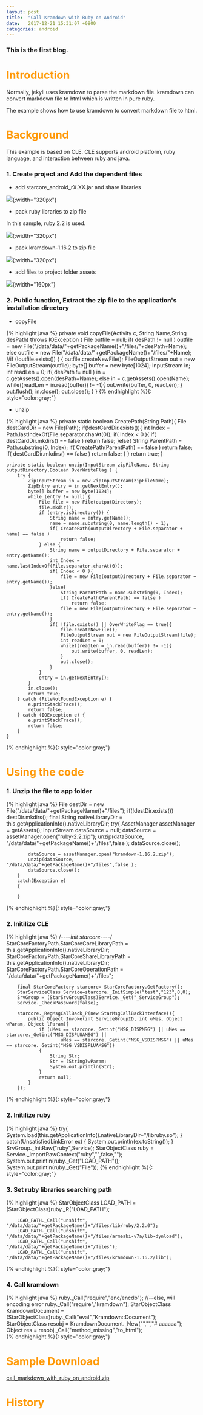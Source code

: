 ```yaml
---
layout: post
title:  "Call Kramdown with Ruby on Android"
date:   2017-12-21 15:31:07 +0800
categories: android
---
```


### This is the first blog. 

<h1 align = "left"><font color="#FF9900">Introduction</font></h1>

Normally, jekyll uses kramdown to parse the markdown file. kramdown can convert markdown file to html which is written in pure ruby.

The example shows how to use kramdown to convert markdown file to html.

<h1 align = "left"><font color="#FF9900">Background</font></h1>

This example is based on CLE. CLE supports android platform, ruby language, and interaction between ruby and java.

### 1. Create project and Add the dependent files

* add starcore_android_rX.XX.jar and share libraries

![](/images/2017-12-24-call_markdown_with_ruby_on_android_pic1.png){:width="320px"}

* pack ruby libraries to zip file

In this sample, ruby 2.2 is used.

![](/images/2017-12-24-call_markdown_with_ruby_on_android_pic2.png){:width="320px"}

* pack kramdown-1.16.2 to zip file

![](/images/2017-12-24-call_markdown_with_ruby_on_android_pic3.png){:width="320px"}

* add files to project folder assets

![](/images/2017-12-24-call_markdown_with_ruby_on_android_pic4.png){:width="160px"}

### 2. Public function, Extract the zip file to the application's installation directory

* copyFile

{% highlight java %}
    private void copyFile(Activity c, String Name,String desPath) throws IOException {
        File outfile = null;
        if( desPath != null )
            outfile = new File("/data/data/"+getPackageName()+"/files/"+desPath+Name);
        else
            outfile = new File("/data/data/"+getPackageName()+"/files/"+Name);
        //if (!outfile.exists()) {
        {
            outfile.createNewFile();
            FileOutputStream out = new FileOutputStream(outfile);
            byte[] buffer = new byte[1024];
            InputStream in;
            int readLen = 0;
            if( desPath != null )
                in = c.getAssets().open(desPath+Name);
            else
                in = c.getAssets().open(Name);
            while((readLen = in.read(buffer)) != -1){
                out.write(buffer, 0, readLen);
            }
            out.flush();
            in.close();
            out.close();
        }
    }
{% endhighlight %}{: style="color:gray;"}

* unzip

{% highlight java %}
private static boolean CreatePath(String Path){
        File destCardDir = new File(Path);
        if(!destCardDir.exists()){
            int Index = Path.lastIndexOf(File.separator.charAt(0));
            if( Index < 0 ){
                if( destCardDir.mkdirs() == false )
                    return false;
            }else{
                String ParentPath = Path.substring(0, Index);
                if( CreatePath(ParentPath) == false )
                    return false;
                if( destCardDir.mkdirs() == false )
                    return false;
            }
        }
        return true;
    }

    private static boolean unzip(InputStream zipFileName, String outputDirectory,Boolean OverWriteFlag ) {
        try {
            ZipInputStream in = new ZipInputStream(zipFileName);
            ZipEntry entry = in.getNextEntry();
            byte[] buffer = new byte[1024];
            while (entry != null) {
                File file = new File(outputDirectory);
                file.mkdir();
                if (entry.isDirectory()) {
                    String name = entry.getName();
                    name = name.substring(0, name.length() - 1);
                    if( CreatePath(outputDirectory + File.separator + name) == false )
                        return false;
                } else {
                    String name = outputDirectory + File.separator + entry.getName();
                    int Index = name.lastIndexOf(File.separator.charAt(0));
                    if( Index < 0 ){
                        file = new File(outputDirectory + File.separator + entry.getName());
                    }else{
                        String ParentPath = name.substring(0, Index);
                        if( CreatePath(ParentPath) == false )
                            return false;
                        file = new File(outputDirectory + File.separator + entry.getName());
                    }
                    if( !file.exists() || OverWriteFlag == true){
                        file.createNewFile();
                        FileOutputStream out = new FileOutputStream(file);
                        int readLen = 0;
                        while((readLen = in.read(buffer)) != -1){
                            out.write(buffer, 0, readLen);
                        }
                        out.close();
                    }
                }
                entry = in.getNextEntry();
            }
            in.close();
            return true;
        } catch (FileNotFoundException e) {
            e.printStackTrace();
            return false;
        } catch (IOException e) {
            e.printStackTrace();
            return false;
        }
    }
{% endhighlight %}{: style="color:gray;"}

<h1 align = "left"><font color="#FF9900">Using the code</font></h1>

### 1. Unzip the file to app folder

{% highlight java %}
        File destDir = new File("/data/data/"+getPackageName()+"/files");
        if(!destDir.exists())
            destDir.mkdirs();
        final String nativeLibraryDir = this.getApplicationInfo().nativeLibraryDir;
        try{
            AssetManager assetManager = getAssets();
            InputStream dataSource = null;
            dataSource = assetManager.open("ruby-2.2.zip");
            unzip(dataSource, "/data/data/"+getPackageName()+"/files",false );
            dataSource.close();

            dataSource = assetManager.open("kramdown-1.16.2.zip");
            unzip(dataSource, "/data/data/"+getPackageName()+"/files",false );
            dataSource.close();
        }
        catch(Exception e)
        {

        }
{% endhighlight %}{: style="color:gray;"}

### 2. Initilize CLE

{% highlight java %}
        /*----init starcore----*/
        StarCoreFactoryPath.StarCoreCoreLibraryPath = this.getApplicationInfo().nativeLibraryDir;
        StarCoreFactoryPath.StarCoreShareLibraryPath = this.getApplicationInfo().nativeLibraryDir;
        StarCoreFactoryPath.StarCoreOperationPath = "/data/data/"+getPackageName()+"/files";

        final StarCoreFactory starcore= StarCoreFactory.GetFactory();
        StarServiceClass Service=starcore._InitSimple("test","123",0,0);
        SrvGroup = (StarSrvGroupClass)Service._Get("_ServiceGroup");
        Service._CheckPassword(false);

        starcore._RegMsgCallBack_P(new StarMsgCallBackInterface(){
            public Object Invoke(int ServiceGroupID, int uMes, Object wParam, Object lParam){
                if (uMes == starcore._Getint("MSG_DISPMSG") || uMes == starcore._Getint("MSG_DISPLUAMSG") ||
                        uMes == starcore._Getint("MSG_VSDISPMSG") || uMes == starcore._Getint("MSG_VSDISPLUAMSG"))
                {
                    String Str;
                    Str = (String)wParam;
                    System.out.println(Str);
                }
                return null;
            }
        });
{% endhighlight %}{: style="color:gray;"}   

### 2. Initilize ruby

{% highlight java %}
        try{
            System.load(this.getApplicationInfo().nativeLibraryDir+"/libruby.so");
        }
        catch(UnsatisfiedLinkError ex)
        {
            System.out.println(ex.toString());
        }
        SrvGroup._InitRaw("ruby",Service);
        StarObjectClass ruby = Service._ImportRawContext("ruby","",false,"");
        System.out.println(ruby._Get("LOAD_PATH"));
        System.out.println(ruby._Get("File"));
{% endhighlight %}{: style="color:gray;"} 
     
### 3. Set ruby libraries searching path

{% highlight java %}
        StarObjectClass LOAD_PATH = (StarObjectClass)ruby._R("LOAD_PATH");

        LOAD_PATH._Call("unshift", "/data/data/"+getPackageName()+"/files/lib/ruby/2.2.0");
        LOAD_PATH._Call("unshift", "/data/data/"+getPackageName()+"/files/armeabi-v7a/lib-dynload");
        LOAD_PATH._Call("unshift", "/data/data/"+getPackageName()+"/files");
        LOAD_PATH._Call("unshift", "/data/data/"+getPackageName()+"/files/kramdown-1.16.2/lib");
{% endhighlight %}{: style="color:gray;"} 

### 4. Call kramdown

{% highlight java %}
        ruby._Call("require","enc/encdb");  //--else, will encoding error
        ruby._Call("require","kramdown");
        StarObjectClass KramdownDocument = (StarObjectClass)ruby._Call("eval","Kramdown::Document");
        StarObjectClass resobj = KramdownDocument._New("","","# aaaaaa");
        Object res = resobj._Call("method_missing","to_html");     
{% endhighlight %}{: style="color:gray;"}

<h1 align = "left"><font color="#FF9900">Sample Download</font></h1>

[call_markdown_with_ruby_on_android.zip](/datas/call_markdown_with_ruby_on_android.zip  "call_markdown_with_ruby_on_android")

<h1 align = "left"><font color="#FF9900">History</font></h1>


